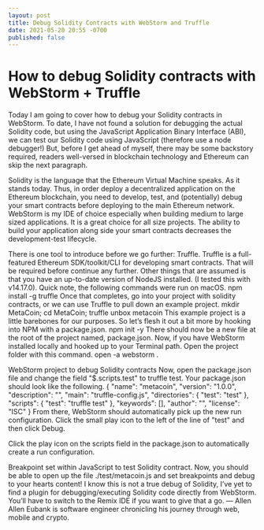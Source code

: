 ```yaml
---
layout: post
title: Debug Solidity Contracts with WebStorm and Truffle
date: 2021-05-20 20:55 -0700
published: false
---
```


# How to debug Solidity contracts with WebStorm + Truffle

Today I am going to cover how to debug your Solidity contracts in WebStorm. To date, I have not found a solution for debugging the actual Solidity code, but using the JavaScript Application Binary Interface (ABI), we can test our Solidity code using JavaScript (therefore use a node debugger!) But, before I get ahead of myself, there may be some backstory required, readers well-versed in blockchain technology and Ethereum can skip the next paragraph.

Solidity is the language that the Ethereum Virtual Machine speaks. As it stands today. Thus, in order deploy a decentralized application on the Ethereum blockchain, you need to develop, test, and (potentially) debug your smart contracts before deploying to the main Ethereum network. WebStorm is my IDE of choice especially when building medium to large sized applications. It is a great choice for all size projects. The ability to build your application along side your smart contracts decreases the development-test lifecycle.

There is one tool to introduce before we go further: Truffle. Truffle is a full-featured Ethereum SDK/toolkit/CLI for developing smart contracts. That will be required before continue any further.
Other things that are assumed is that you have an up-to-date version of NodeJS installed. (I tested this with v14.17.0). Quick note, the following commands were run on macOS.
npm install -g truffle
Once that completes, go into your project with solidity contracts, or we can use Truffle to pull down an example project.
mkdir MetaCoin; cd MetaCoin; truffle unbox metacoin
This example project is a little barebones for our purposes. So let’s flesh it out a bit more by hooking into NPM with a package.json.
npm init -y
There should now be a new file at the root of the project named, package.json. Now, if you have WebStorm installed locally and hooked up to your Terminal path. Open the project folder with this command.
open -a webstorm .

WebStorm project to debug Solidity contracts
Now, open the package.json file and change the field "$.scripts.test" to truffle test. Your package.json should look like the following.
{
  "name": "metacoin",
  "version": "1.0.0",
  "description": "",
  "main": "truffle-config.js",
  "directories": {
    "test": "test"
  },
  "scripts": {
    "test": "truffle test"
  },
  "keywords": [],
  "author": "",
  "license": "ISC"
}
From there, WebStorm should automatically pick up the new run configuration. Click the small play icon to the left of the line of "test" and then click Debug.

Click the play icon on the scripts field in the package.json to automatically create a run configuration.

Breakpoint set within JavaScript to test Solidity contract.
Now, you should be able to open up the file ./test/metacoin.js and set breakpoints and debug to your hearts content! I know this is not a true debug of Solidity, I’ve yet to find a plugin for debugging/executing Solidity code directly from WebStorm. You’ll have to switch to the Remix IDE if you want to give that a go. — Allen
Allen Eubank is software engineer chronicling his journey through web, mobile and crypto.

